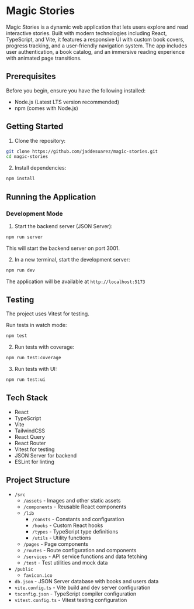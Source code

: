 # Magic Stories

Magic Stories is a dynamic web application that lets users explore and read interactive stories. Built with modern technologies including React, TypeScript, and Vite, it features a responsive UI with custom book covers, progress tracking, and a user-friendly navigation system. The app includes user authentication, a book catalog, and an immersive reading experience with animated page transitions.

## Prerequisites

Before you begin, ensure you have the following installed:

- Node.js (Latest LTS version recommended)
- npm (comes with Node.js)

## Getting Started

1. Clone the repository:

```bash
git clone https://github.com/jaddesuarez/magic-stories.git
cd magic-stories
```

2. Install dependencies:

```bash
npm install
```

## Running the Application

### Development Mode

1. Start the backend server (JSON Server):

```bash
npm run server
```

This will start the backend server on port 3001.

2. In a new terminal, start the development server:

```bash
npm run dev
```

The application will be available at `http://localhost:5173`

## Testing

The project uses Vitest for testing.

Run tests in watch mode:

```bash
npm test
```

2. Run tests with coverage:

```bash
npm run test:coverage
```

3. Run tests with UI:

```bash
npm run test:ui
```

## Tech Stack

- React
- TypeScript
- Vite
- TailwindCSS
- React Query
- React Router
- Vitest for testing
- JSON Server for backend
- ESLint for linting

## Project Structure

- `/src`
  - `/assets` - Images and other static assets
  - `/components` - Reusable React components
  - `/lib`
    - `/consts` - Constants and configuration
    - `/hooks` - Custom React hooks
    - `/types` - TypeScript type definitions
    - `/utils` - Utility functions
  - `/pages` - Page components
  - `/routes` - Route configuration and components
  - `/services` - API service functions and data fetching
  - `/test` - Test utilities and mock data
- `/public`
  - `favicon.ico`
- `db.json` - JSON Server database with books and users data
- `vite.config.ts` - Vite build and dev server configuration
- `tsconfig.json` - TypeScript compiler configuration
- `vitest.config.ts` - Vitest testing configuration

